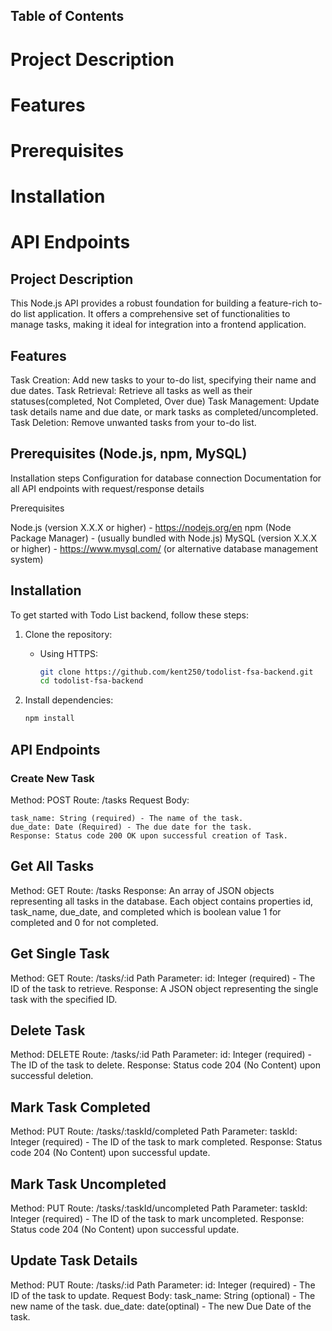 ## Table of Contents

# Project Description
# Features
# Prerequisites
# Installation
# API Endpoints



## Project Description

This Node.js API provides a robust foundation for building a feature-rich to-do list application. It offers a comprehensive set of functionalities to manage tasks, making it ideal for integration into a frontend application.

## Features

Task Creation: Add new tasks to your to-do list, specifying their name and due dates.
Task Retrieval: Retrieve all tasks as well as their statuses(completed, Not Completed, Over due)
Task Management: Update task details name and due date, or mark tasks as completed/uncompleted.
Task Deletion: Remove unwanted tasks from your to-do list.


##  Prerequisites (Node.js, npm, MySQL)

Installation steps
Configuration for database connection
Documentation for all API endpoints with request/response details

Prerequisites

Node.js (version X.X.X or higher) - https://nodejs.org/en
npm (Node Package Manager) - (usually bundled with Node.js)
MySQL (version X.X.X or higher) - https://www.mysql.com/ (or alternative database management system)

## Installation

To get started with Todo List backend, follow these steps:

1. Clone the repository:

    - Using HTTPS:
        ```bash
        git clone https://github.com/kent250/todolist-fsa-backend.git
        cd todolist-fsa-backend
        ```

2. Install dependencies:
    ```bash
    npm install
    ```

## API Endpoints

 ### Create New Task

Method: POST
Route: /tasks
Request Body:

    task_name: String (required) - The name of the task.
    due_date: Date (Required) - The due date for the task.
    Response: Status code 200 OK upon successful creation of Task.

## Get All Tasks

Method: GET
Route: /tasks
Response: An array of JSON objects representing all tasks in the database. Each object contains properties id, task_name, due_date, and completed which is boolean value 1 for completed and 0 for not completed.

## Get Single Task

Method: GET
Route: /tasks/:id
Path Parameter:
    id: Integer (required) - The ID of the task to retrieve.
Response: A JSON object representing the single task with the specified ID.

## Delete Task

Method: DELETE
Route: /tasks/:id
Path Parameter:
    id: Integer (required) - The ID of the task to delete.
Response: Status code 204 (No Content) upon successful deletion.

## Mark Task Completed

Method: PUT
Route: /tasks/:taskId/completed
Path Parameter:
    taskId: Integer (required) - The ID of the task to mark completed.
Response: Status code 204 (No Content) upon successful update.

## Mark Task Uncompleted

Method: PUT
Route: /tasks/:taskId/uncompleted
Path Parameter:
    taskId: Integer (required) - The ID of the task to mark uncompleted.
Response: Status code 204 (No Content) upon successful update.

## Update Task Details

Method: PUT
Route: /tasks/:id
Path Parameter:
    id: Integer (required) - The ID of the task to update.
Request Body:
    task_name: String (optional) - The new name of the task.
    due_date: date(optinal) - The new Due Date of the task.























